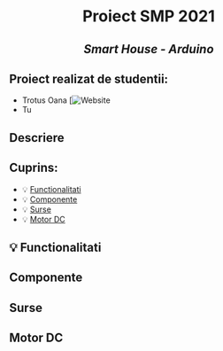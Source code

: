 #  <p align="center"> **Proiect SMP 2021** 
## <p align="center"> *Smart House - Arduino*

## Proiect realizat de studentii:
- Trotus Oana [![Website](https://github.com/OanaTrotus)
- Tu

## Descriere


## Cuprins:
 - :bulb: [Functionalitati](#F)
 - :bulb: [Componente](#C)
 - :bulb: [Surse](#S)
 - :bulb: [Motor DC](#DC)

 ## :bulb: Functionalitati <a name="D"></a>
 ## Componente      <a name="C"></a>
 ## Surse           <a name="S"></a>
 ## Motor DC        <a name="DC"></a>




